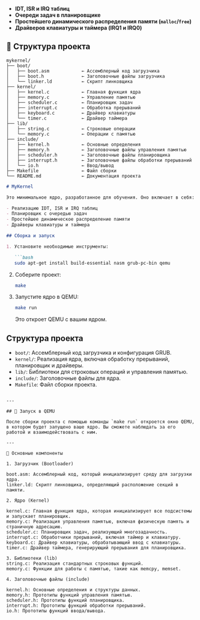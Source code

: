 * **IDT, ISR и IRQ таблиц**
* **Очереди задач в планировщике**
* **Простейшего динамического распределения памяти (`malloc`/`free`)**
* **Драйверов клавиатуры и таймера (IRQ1 и IRQ0)**

## 📂 Структура проекта

```
mykernel/
├── boot/
│   ├── boot.asm            ← Ассемблерный код загрузчика
│   ├── boot.h              ← Заголовочные файлы загрузчика
│   └── linker.ld           ← Скрипт линковщика
├── kernel/
│   ├── kernel.c            ← Главная функция ядра
│   ├── memory.c            ← Управление памятью
│   ├── scheduler.c         ← Планировщик задач
│   ├── interrupt.c         ← Обработка прерываний
│   ├── keyboard.c          ← Драйвер клавиатуры
│   └── timer.c             ← Драйвер таймера
├── lib/
│   ├── string.c            ← Строковые операции
│   └── memory.c            ← Операции с памятью
├── include/
│   ├── kernel.h            ← Основные определения
│   ├── memory.h            ← Заголовочные файлы управления памятью
│   ├── scheduler.h         ← Заголовочные файлы планировщика
│   ├── interrupt.h         ← Заголовочные файлы обработки прерываний
│   └── io.h                ← Ввод/вывод
├── Makefile                ← Файл сборки
└── README.md               ← Документация проекта
```

````markdown
# MyKernel

Это минимальное ядро, разработанное для обучения. Оно включает в себя:

- Реализацию IDT, ISR и IRQ таблиц
- Планировщик с очередью задач
- Простейшее динамическое распределение памяти
- Драйверы клавиатуры и таймера

## Сборка и запуск

1. Установите необходимые инструменты:

   ```bash
   sudo apt-get install build-essential nasm grub-pc-bin qemu
````

2. Соберите проект:

   ```bash
   make
   ```

3. Запустите ядро в QEMU:

   ```bash
   make run
   ```

   Это откроет QEMU с вашим ядром.

## Структура проекта

* `boot/`: Ассемблерный код загрузчика и конфигурация GRUB.
* `kernel/`: Реализация ядра, включая обработку прерываний, планировщик и драйверы.
* `lib/`: Библиотеки для строковых операций и управления памятью.
* `include/`: Заголовочные файлы для ядра.
* `Makefile`: Файл сборки проекта.

```

---

## 🧪 Запуск в QEMU

После сборки проекта с помощью команды `make run` откроется окно QEMU, в котором будет запущено ваше ядро. Вы сможете наблюдать за его работой и взаимодействовать с ним.

---

🔧 Основные компоненты

1. Загрузчик (Bootloader)

boot.asm: Ассемблерный код, который инициализирует среду для загрузки ядра.
linker.ld: Скрипт линковщика, определяющий расположение секций в памяти.

2. Ядро (Kernel)

kernel.c: Главная функция ядра, которая инициализирует все подсистемы и запускает планировщик.
memory.c: Реализация управления памятью, включая физическую память и страничную адресацию.
scheduler.c: Планировщик задач, реализующий многозадачность.
interrupt.c: Обработчики прерываний, включая таймер и клавиатуру.
keyboard.c: Драйвер клавиатуры, обрабатывающий ввод с клавиатуры.
timer.c: Драйвер таймера, генерирующий прерывания для планировщика.

3. Библиотеки (lib)
string.c: Реализация стандартных строковых функций.
memory.c: Функции для работы с памятью, такие как memcpy, memset.

4. Заголовочные файлы (include)

kernel.h: Основные определения и структуры данных.
memory.h: Прототипы функций управления памятью.
scheduler.h: Прототипы функций планировщика.
interrupt.h: Прототипы функций обработки прерываний.
io.h: Прототипы функций ввода/вывода.
